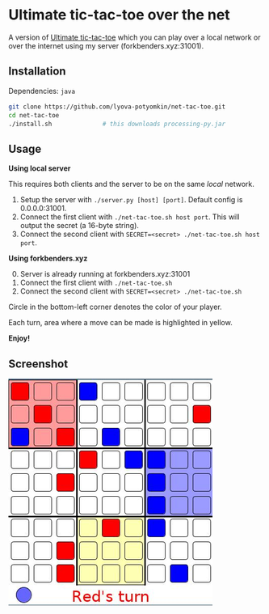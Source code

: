 # Ultimate tic-tac-toe over the net

A version of [Ultimate tic-tac-toe](https://en.wikipedia.org/wiki/Ultimate_tic-tac-toe) which you can play over a local network
or over the internet using my server (forkbenders.xyz:31001).

## Installation

Dependencies: `java`

```bash
git clone https://github.com/lyova-potyomkin/net-tac-toe.git
cd net-tac-toe
./install.sh              # this downloads processing-py.jar
```

## Usage

**Using local server**

This requires both clients and the server to be on the same *local* network.

1. Setup the server with `./server.py [host] [port]`. 
   Default config is 0.0.0.0:31001.
2. Connect the first client with `./net-tac-toe.sh host port`.
   This will output the secret (a 16-byte string).
3. Connect the second client with `SECRET=<secret> ./net-tac-toe.sh host port`.

**Using forkbenders.xyz**

0. Server is already running at forkbenders.xyz:31001
1. Connect the first client with `./net-tac-toe.sh`
2. Connect the second client with `SECRET=<secret> ./net-tac-toe.sh`

Circle in the bottom-left corner denotes the color of your player.

Each turn, area where a move can be made is highlighted in yellow.

**Enjoy!**

## Screenshot

![Net-Tac-Toe](./board.jpg)


